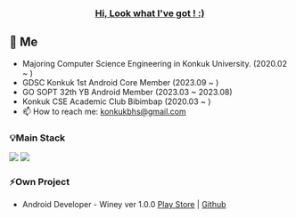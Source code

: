 ###             <div align=center> <u>  Hi, Look what I've got ! :)  </u></div> ###


## 👋 Me 
- Majoring Computer Science Engineering in Konkuk University. (2020.02 ~ )
- GDSC Konkuk 1st Android Core Member (2023.09 ~ )
- GO SOPT 32th YB Android Member (2023.03 ~ 2023.08)
- Konkuk CSE Academic Club Bibimbap (2020.03 ~ )
- 📫 How to reach me: konkukbhs@gmail.com


### 💡Main Stack
   <img src="https://img.shields.io/badge/kotlin-7F52FF?style=for-the-badge&logo=kotlin&logoColor=white"> <img src="https://img.shields.io/badge/Android-3DDC84?style=for-the-badge&logo=Andriod&logoColor=white">

### ⚡Own Project
- Android Developer - Winey ver 1.0.0 [Play Store](https://play.google.com/store/apps/details?id=org.go.sopt.winey&pcampaignid=web_share) | [Github](https://github.com/team-winey/Winey-AOS) 

